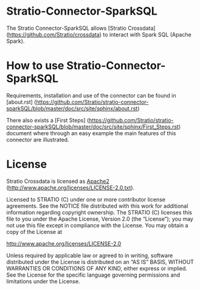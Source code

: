 Stratio-Connector-SparkSQL
==========================

The Stratio Connector-SparkSQL allows [Stratio Crossdata] (<https://github.com/Stratio/crossdata>) to interact with Spark SQL (Apache Spark).

How to use Stratio-Connector-SparkSQL
=================================

Requirements, installation and use of the connector can be found in [about.rst] (<https://github.com/Stratio/stratio-connector-sparkSQL/blob/master/doc/src/site/sphinx/about.rst>)

There also exists a [First Steps] (<https://github.com/Stratio/stratio-connector-sparkSQL/blob/master/doc/src/site/sphinx/First_Steps.rst>) document where through an easy example the main features of this connector are illustrated.

License
=======

Stratio Crossdata is licensed as [Apache2] (<http://www.apache.org/licenses/LICENSE-2.0.txt>).

Licensed to STRATIO (C) under one or more contributor license agreements. See the NOTICE file distributed with this work for additional information regarding copyright ownership. The STRATIO (C) licenses this file to you under the Apache License, Version 2.0 (the “License”); you may not use this file except in compliance with the License. You may obtain a copy of the License at

<http://www.apache.org/licenses/LICENSE-2.0>

Unless required by applicable law or agreed to in writing, software distributed under the License is distributed on an “AS IS” BASIS, WITHOUT WARRANTIES OR CONDITIONS OF ANY KIND, either express or implied. See the License for the specific language governing permissions and limitations under the License.

[Apache2]: http://www.apache.org/licenses/LICENSE-2.0.txt
